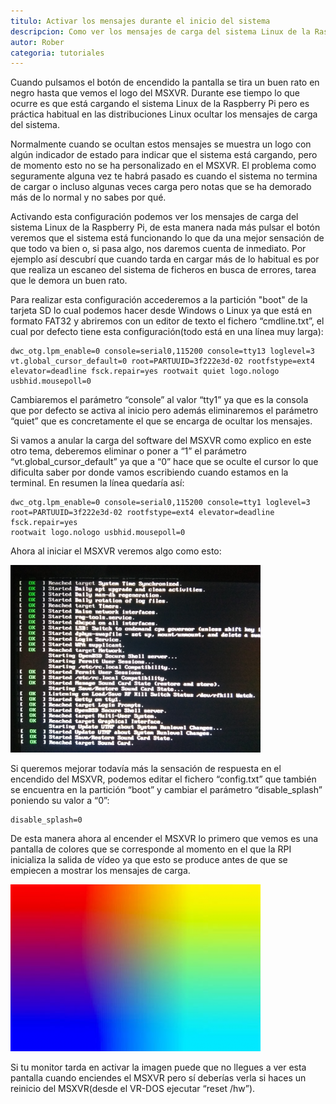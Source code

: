 ```yaml
---
titulo: Activar los mensajes durante el inicio del sistema
descripcion: Como ver los mensajes de carga del sistema Linux de la Raspberry Pi
autor: Rober
categoria: tutoriales
---
```

Cuando pulsamos el botón de encendido la pantalla se tira un buen rato en negro hasta que vemos el logo del MSXVR. Durante ese tiempo lo que ocurre es que está cargando el sistema Linux de la Raspberry Pi pero es práctica habitual en las distribuciones Linux ocultar los mensajes de carga del sistema.

Normalmente cuando se ocultan estos mensajes se muestra un logo con algún indicador de estado para indicar que el sistema está cargando, pero de momento esto no se ha personalizado en el MSXVR. El problema como seguramente alguna vez te habrá pasado es cuando el sistema no termina de cargar o incluso algunas veces carga pero notas que se ha demorado más de lo normal y no sabes por qué.

Activando esta configuración podemos ver los mensajes de carga del sistema Linux de la Raspberry Pi, de esta manera nada más pulsar el botón veremos que el sistema está funcionando lo que da una mejor sensación de que todo va bien o, si pasa algo, nos daremos cuenta de inmediato. Por ejemplo así descubrí que cuando tarda en cargar más de lo habitual es por que realiza un escaneo del sistema de ficheros en busca de errores, tarea que le demora un buen rato.

Para realizar esta configuración accederemos a la partición "boot" de la tarjeta SD lo cual podemos hacer desde Windows o Linux ya que está en formato FAT32 y abriremos con un editor de texto el fichero “cmdline.txt”, el cual por defecto tiene esta configuración(todo está en una línea muy larga):

```
dwc_otg.lpm_enable=0 console=serial0,115200 console=tty13 loglevel=3 
vt.global_cursor_default=0 root=PARTUUID=3f222e3d-02 rootfstype=ext4 
elevator=deadline fsck.repair=yes rootwait quiet logo.nologo 
usbhid.mousepoll=0 
```

Cambiaremos el parámetro “console” al valor “tty1” ya que es la consola que por defecto se activa al inicio pero además eliminaremos el parámetro “quiet” que es concretamente el que se encarga de ocultar los mensajes.

Si vamos a anular la carga del software del MSXVR como explico en este otro tema, deberemos eliminar o poner a “1” el parámetro “vt.global_cursor_default” ya que a “0” hace que se oculte el cursor lo que dificulta saber por donde vamos escribiendo cuando estamos en la terminal. En resumen la línea quedaría así:

```
dwc_otg.lpm_enable=0 console=serial0,115200 console=tty1 loglevel=3  
root=PARTUUID=3f222e3d-02 rootfstype=ext4 elevator=deadline fsck.repair=yes
rootwait logo.nologo usbhid.mousepoll=0
```

Ahora al iniciar el MSXVR veremos algo como esto:

![Mensajes de inicio](/assets/documents/activar_mensajes_inicio/mensajes_de_inicio.png)

Si queremos mejorar todavía más la sensación de respuesta en el encendido del MSXVR, podemos editar el fichero “config.txt” que también se encuentra en la partición “boot” y cambiar el parámetro “disable_splash” poniendo su valor a “0”:

```
disable_splash=0
```

De esta manera ahora al encender el MSXVR lo primero que vemos es una pantalla de colores que se corresponde al momento en el que la RPI inicializa la salida de vídeo ya que esto se produce antes de que se empiecen a mostrar los mensajes de carga.


![Pantalla de colores](/assets/documents/activar_mensajes_inicio/pantalla_de_colores_al_inicio.png)

Si tu monitor tarda en activar la imagen puede que no llegues a ver esta pantalla cuando enciendes el MSXVR pero sí deberías verla si haces un reinicio del MSXVR(desde el VR-DOS ejecutar “reset /hw”).